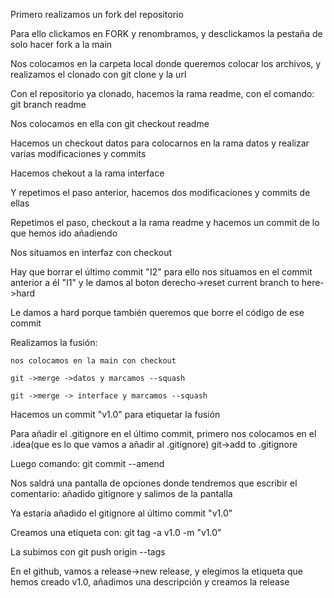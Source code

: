Primero realizamos un fork del repositorio

Para ello clickamos en FORK y renombramos, y desclickamos la pestaña de solo hacer fork a la main

Nos colocamos en la carpeta local donde queremos colocar los archivos, y realizamos el clonado con git clone y la url

Con el repositorio ya clonado, hacemos la rama readme, con el comando: git branch readme

Nos colocamos en ella con git checkout readme

Hacemos un checkout datos para colocarnos en la rama datos y realizar varias modificaciones y commits

Hacemos chekout a la rama interface

Y repetimos el paso anterior, hacemos dos modificaciones y commits de ellas

Repetimos el paso, checkout a la rama readme y hacemos un commit de lo que hemos ido añadiendo

Nos situamos en interfaz con checkout

Hay que borrar el último commit "I2" para ello nos situamos en el commit anterior a él "I1" y le damos al boton derecho->reset current branch to here->hard

Le damos a hard porque también queremos que borre el código de ese commit

Realizamos la fusión:
    
    nos colocamos en la main con checkout
    
    git ->merge ->datos y marcamos --squash

    git ->merge -> interface y marcamos --squash

Hacemos un commit "v1.0" para etiquetar la fusión

Para añadir el .gitignore en el último commit, primero nos colocamos en el .idea(que es lo que vamos a añadir al .gitignore) git->add to .gitignore

Luego comando: git commit --amend

Nos saldrá una pantalla de opciones donde tendremos que escribir el comentario: añadido gitignore y salimos de la pantalla

Ya estaría añadido el gitignore al último commit "v1.0"

Creamos una etiqueta con: git tag -a v1.0 -m "v1.0"

La subimos con git push origin --tags

En el github, vamos a release->new release, y elegimos la etiqueta que hemos creado v1.0, añadimos una descripción y creamos la release

